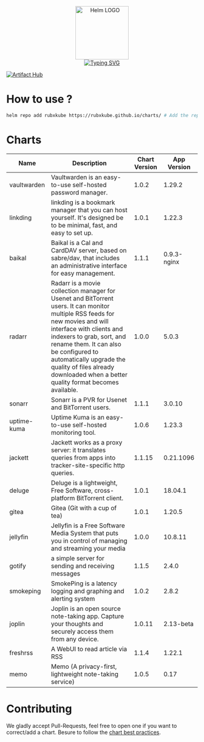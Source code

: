 <p align="center">
    <img src="https://helm.sh/img/helm.svg" width="140px" alt="Helm LOGO"/>
    <br>
    <a href="https://rubxkube.github.io/charts/"><img src="https://readme-typing-svg.herokuapp.com?font=Fira+Code&pause=1000&color=0F1689&background=FFFFFF00&center=true&vCenter=true&width=435&lines=QJOLY's+Chart+Repository;rubxkube.github.io%2Fhelm-charts;+Feel+free+to+contribute" alt="Typing SVG" /></a>
</p>

[![Artifact Hub](https://img.shields.io/endpoint?url=https://artifacthub.io/badge/repository/rubxkube)](https://artifacthub.io/packages/search?repo=rubxkube)

# How to use ? 

```bash
helm repo add rubxkube https://rubxkube.github.io/charts/ # Add the repo to your helm
```

# Charts

| Name  | Description | Chart Version | App Version |
|-------|-------------|---------------|-------------|
| vaultwarden | Vaultwarden is an easy-to-use self-hosted password manager. | 1.0.2 | 1.29.2 |
| linkding | linkding is a bookmark manager that you can host yourself. It's designed be to be minimal, fast, and easy to set up. | 1.0.1 | 1.22.3 |
| baikal | Baikal is a Cal and CardDAV server, based on sabre/dav, that includes an administrative interface for easy management. | 1.1.1 | 0.9.3-nginx |
| radarr | Radarr is a movie collection manager for Usenet and BitTorrent users. It can monitor multiple RSS feeds for new movies and will interface with clients and indexers to grab, sort, and rename them. It can also be configured to automatically upgrade the quality of files already downloaded when a better quality format becomes available. | 1.0.0 | 5.0.3 |
| sonarr | Sonarr is a PVR for Usenet and BitTorrent users. | 1.1.1 | 3.0.10 |
| uptime-kuma | Uptime Kuma is an easy-to-use self-hosted monitoring tool. | 1.0.6 | 1.23.3 |
| jackett | Jackett works as a proxy server: it translates queries from apps into tracker-site-specific http queries. | 1.1.15 | 0.21.1096 |
| deluge | Deluge is a lightweight, Free Software, cross-platform BitTorrent client. | 1.0.1 | 18.04.1 |
| gitea | Gitea (Git with a cup of tea) | 1.0.1 | 1.20.5 |
| jellyfin | Jellyfin is a Free Software Media System that puts you in control of managing and streaming your media | 1.0.0 | 10.8.11 |
| gotify | a simple server for sending and receiving messages | 1.1.5 | 2.4.0 |
| smokeping | SmokePing is a latency logging and graphing and alerting system | 1.0.2 | 2.8.2 |
| joplin | Joplin is an open source note-taking app. Capture your thoughts and securely access them from any device. | 1.0.11 | 2.13-beta |
| freshrss | A WebUI to read article via RSS | 1.1.4 | 1.22.1 |
| memo | Memo (A privacy-first, lightweight note-taking service) | 1.0.5 | 0.17 |


# Contributing 

We gladly accept Pull-Requests, feel free to open one if you want to correct/add a chart. Besure to follow the [chart best practices](https://helm.sh/docs/chart_best_practices/).
